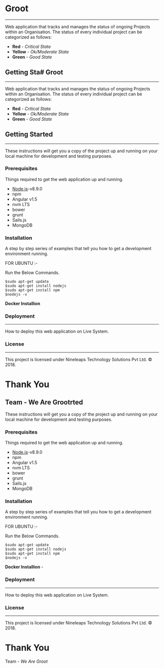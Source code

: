 # Groot
---
Web application that tracks and manages the status of ongoing Projects within an Organisation. The status of every individual project can be categorized as follows:
* **Red**    - *Critical State*
* **Yellow** - *Ok/Moderate State*
* **Green**  - *Good State*

## Getting Sta# Groot
---
Web application that tracks and manages the status of ongoing Projects within an Organisation. The status of every individual project can be categorized as follows:
* **Red**    - *Critical State*
* **Yellow** - *Ok/Moderate State*
* **Green**  - *Good State*

## Getting Started
---
These instructions will get you a copy of the project up and running on your local machine for development and testing purposes.

### Prerequisites
Things required to get the web application up and running.
* [Node.js](https://nodejs.org/en/)-v8.9.0
* npm
* Angular v1.5
* nvm LTS
* bower
* grunt
* Sails.js
* MongoDB

### Installation
A step by step series of examples that tell you how to get a development environment running.

FOR UBUNTU :-

Run the Below Commands.
```
$sudo apt-get update
$sudo apt-get install nodejs
$sudo apt-get install npm
$nodejs -v
```
**Docker Installion**

### Deployment
---
How to deploy this web application on Live System.

### License
---
This project is licensed under Nineleaps Technology Solutions Pvt Ltd. © 2018.

# Thank You 
Team - **We Are Groot**rted
---
These instructions will get you a copy of the project up and running on your local machine for development and testing purposes.

### Prerequisites
Things required to get the web application up and running.
* [Node.js](https://nodejs.org/en/)-v8.9.0
* npm
* Angular v1.5
* nvm LTS
* bower
* grunt
* Sails.js
* MongoDB

### Installation
A step by step series of examples that tell you how to get a development environment running.

FOR UBUNTU :-

Run the Below Commands.
```
$sudo apt-get update
$sudo apt-get install nodejs
$sudo apt-get install npm
$nodejs -v
```
**Docker Installion** -

### Deployment
---
How to deploy this web application on Live System.

### License
---
This project is licensed under Nineleaps Technology Solutions Pvt Ltd. © 2018.

# Thank You 
Team - *We Are Groot*